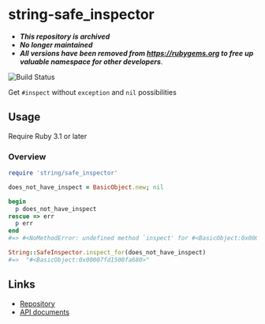 # string-safe_inspector

- _**This repository is archived**_
- _**No longer maintained**_
- _**All versions have been removed from <https://rubygems.org> to free up valuable namespace for other developers**_.

![Build Status](https://github.com/kachick/string-safe_inspector/actions/workflows/test_behaviors.yml/badge.svg?branch=main)

Get `#inspect` without `exception` and `nil` possibilities

## Usage

Require Ruby 3.1 or later

### Overview

```ruby
require 'string/safe_inspector'

does_not_have_inspect = BasicObject.new; nil

begin
  p does_not_have_inspect
rescue => err
  p err
end
#=> #<NoMethodError: undefined method `inspect' for #<BasicObject:0x00007fd1500fa680>>

String::SafeInspector.inspect_for(does_not_have_inspect)
#=>  "#<BasicObject:0x00007fd1500fa680>"
```

## Links

- [Repository](https://github.com/kachick/string-safe_inspector)
- [API documents](https://kachick.github.io/string-safe_inspector/)
